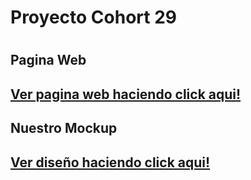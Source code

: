 <h1>Proyecto Cohort 29<h1>

 <h2>Pagina Web<h2>
 <a target="_blank" href="https://santibrito.github.io/FrancoPetsShop/">Ver pagina web haciendo click aqui!</a>

<h2>Nuestro Mockup<h2>
  <a target="_blank"  href="https://ibb.co/mFYcDsq">Ver diseño haciendo click aqui!</a>
  
